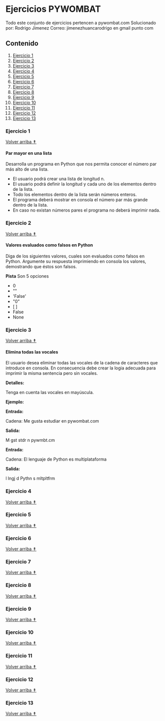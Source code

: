 # Ejercicios PYWOMBAT

Todo este conjunto de ejercicios pertencen a pywombat.com
Solucionado por: Rodrigo Jimenez
Correo: jimenezhuancarodrigo en gmail punto com

## Contenido 

1. [Ejercicio 1](#ejercicio-1)
2. [Ejercicio 2](#ejercicio-2)
3. [Ejercicio 3](#ejercicio-3)
4. [Ejercicio 4](#ejercicio-4)
5. [Ejercicio 5](#ejercicio-5)
6. [Ejercicio 6](#ejercicio-6)
7. [Ejercicio 7](#ejercicio-7)
8. [Ejercicio 8](#ejercicio-8)
9. [Ejercicio 9](#ejercicio-9)
10. [Ejercicio 10](#ejercicio-10)
11. [Ejercicio 11](#ejercicio-11)
12. [Ejercicio 12](#ejercicio-12)
13. [Ejercicio 13](#ejercicio-13)


### Ejercicio 1
[Volver arriba ↟](#contenido)

#### Par mayor en una lista

Desarrolla un programa en Python que nos permita conocer el número par más alto de una lista.

- El usuario podrá crear una lista de longitud n.
- El usuario podrá definir la longitud y cada uno de los elementos dentro de la lista.
- Todo los elementos dentro de la lista serán números enteros.
- El programa deberá mostrar en consola el número par más grande dentro de la lista.
- En caso no existan números pares el programa no deberá imprimir nada.


### Ejercicio 2 
[Volver arriba ↟](#contenido)

#### Valores evaluados como falsos en Python

Diga de los siguientes valores, cuales son evaluados como falsos en Python. Argumente su respuesta imprimiendo en consola los valores, demostrando que éstos son falsos.

**Pista**
Son 5 opciones
<ul>
<li>0</li>
<li>""</li>
<li>'False'</li>
<li>"0"</li>
<li>[ ]</li>
<li>False</li>
<li>None</li>
</ul>

### Ejercicio 3
[Volver arriba ↟](#contenido)

#### Elimina todas las vocales

El usuario desea eliminar todas las vocales de la cadena de caracteres que introduce en consola. En consecuencia debe crear la logia adecuada para imprimir la misma sentencia pero sin vocales.

**Detalles:**

Tenga en cuenta las vocales en mayúscula.

**Ejemplo:**

**Entrada:**

Cadena: Me gusta estudiar en pywombat.com

**Salida:**

M gst stdr n pywmbt.cm

**Entrada:**

Cadena: El lenguaje de Python es multiplataforma

**Salida:**

l lngj d Pythn s mltpltfrm

### Ejercicio 4
[Volver arriba ↟](#contenido)

### Ejercicio 5
[Volver arriba ↟](#contenido)

### Ejercicio 6
[Volver arriba ↟](#contenido)

### Ejercicio 7
[Volver arriba ↟](#contenido)

### Ejercicio 8
[Volver arriba ↟](#contenido)

### Ejercicio 9
[Volver arriba ↟](#contenido)

### Ejercicio 10
[Volver arriba ↟](#contenido)

### Ejercicio 11
[Volver arriba ↟](#contenido)

### Ejercicio 12
[Volver arriba ↟](#contenido)

### Ejercicio 13
[Volver arriba ↟](#contenido)

